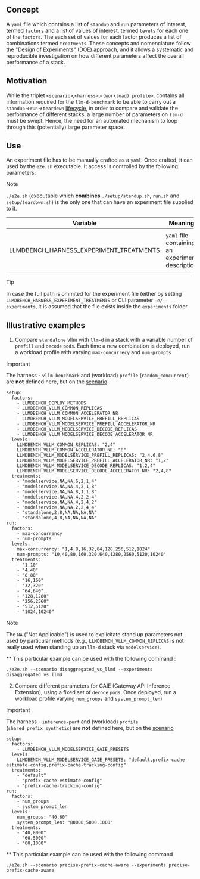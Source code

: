 ## Concept
A `yaml` file which contains a list of `standup` and `run` parameters of interest, termed `factors` and a list of values of interest, termed `levels` for each one of the `factors`. The each set of values for each factor produces a list of combinations termed `treatments`. These concepts and nomenclature follow the "Design of Experiments" (DOE) approach, and it allows a systematic and reproducible investigation on how different parameters affect the overall performance of a stack.

## Motivation
While the triplet `<scenario>`,`<harness>`,`<(workload) profile>`, contains all information required for the `llm-d-benchmark` to be able to carry out a `standup`->`run`->`teardown` [lifecycle](lifecycle.md), in order to compare and validate the performance of different stacks, a large number of parameters on `llm-d` must be swept. Hence, the need for an automated mechanism to loop through this (potentially) large parameter space.

## Use
An experiment file has to be manually crafted as a `yaml`. Once crafted, it can used by the `e2e.sh` executable. It access is controlled by the following parameters:

> [!NOTE]
> `./e2e.sh` (executable which **combines** `./setup/standup.sh`, `run.sh` and `setup/teardown.sh`) is the only one that can have an experiment file supplied to it.


| Variable                                     | Meaning                                        | Note                                                  |
| -------------------------------------------- | ---------------------------------------------- | ----------------------------------------------------- |
| LLMDBENCH_HARNESS_EXPERIMENT_TREATMENTS      | `yaml` file containing an experiment description | Can be overriden with CLI parameter `-e/--experiments` |

> [!TIP]
> In case the full path is ommited for the experiment file (either by setting `LLMDBENCH_HARNESS_EXPERIMENT_TREATMENTS` or CLI parameter `-e/--experiments`, it is assumed that the file exists inside the `experiments` folder

## Illustrative examples

1) Compare `standalone` vllm with `llm-d` in a stack with a variable number of `prefill` and `decode` `pods`. Each time a new combination is deployed, run a workload profile with varying `max-concurrecy` and `num-prompts`

> [!IMPORTANT]
> The harness - `vllm-benchmark` and (workload) `profile` (`random_concurrent`) are **not** defined here, but on the [scenario](standup.md#scenarios)

```
setup:
  factors:
    - LLMDBENCH_DEPLOY_METHODS
    - LLMDBENCH_VLLM_COMMON_REPLICAS
    - LLMDBENCH_VLLM_COMMON_ACCELERATOR_NR
    - LLMDBENCH_VLLM_MODELSERVICE_PREFILL_REPLICAS
    - LLMDBENCH_VLLM_MODELSERVICE_PREFILL_ACCELERATOR_NR
    - LLMDBENCH_VLLM_MODELSERVICE_DECODE_REPLICAS
    - LLMDBENCH_VLLM_MODELSERVICE_DECODE_ACCELERATOR_NR
  levels:
    LLMDBENCH_VLLM_COMMON_REPLICAS: "2,4"
    LLMDBENCH_VLLM_COMMON_ACCELERATOR_NR: "8"
    LLMDBENCH_VLLM_MODELSERVICE_PREFILL_REPLICAS: "2,4,6,8"
    LLMDBENCH_VLLM_MODELSERVICE_PREFILL_ACCELERATOR_NR: "1,2"
    LLMDBENCH_VLLM_MODELSERVICE_DECODE_REPLICAS: "1,2,4"
    LLMDBENCH_VLLM_MODELSERVICE_DECODE_ACCELERATOR_NR: "2,4,8"
  treatments:
    - "modelservice,NA,NA,6,2,1,4"
    - "modelservice,NA,NA,4,2,1,8"
    - "modelservice,NA,NA,8,1,1,8"
    - "modelservice,NA,NA,4,2,2,4"
    - "modelservice,NA,NA,4,2,4,2"
    - "modelservice,NA,NA,2,2,4,4"
    - "standalone,2,8,NA,NA,NA,NA"
    - "standalone,4,8,NA,NA,NA,NA"
run:
  factors:
    - max-concurrency
    - num-prompts
  levels:
    max-concurrency: "1,4,8,16,32,64,128,256,512,1024"
    num-prompts: "10,40,80,160,320,640,1280,2560,5120,10240"
  treatments:
    - "1,10"
    - "4,40"
    - "8,80"
    - "16,160"
    - "32,320"
    - "64,640"
    - "128,1280"
    - "256,2560"
    - "512,5120"
    - "1024,10240"
```

> [!NOTE]
> The `NA` ("Not Applicable") is used to explicitate stand up parameters not used by particular methods (e.g., `LLMDBENCH_VLLM_COMMON_REPLICAS` is not really used when standing up an `llm-d` stack via `modelservice`).

** This particular example can be used with the following command :

```
./e2e.sh --scenario disaggregated_vs_llmd --experiments disaggregated_vs_llmd
```

2) Compare different parameters for GAIE (Gateway API Inference Extension), using a fixed set of `decode` `pods`. Once deployed, run a workload profile varying `num_groups` and `system_prompt_len`)

> [!IMPORTANT]
> The harness - `inference-perf` and (workload) `profile` (`shared_prefix_synthetic`) are **not** defined here, but on the [scenario](standup.md)

```
setup:
  factors:
    - LLMDBENCH_VLLM_MODELSERVICE_GAIE_PRESETS
  levels:
    LLMDBENCH_VLLM_MODELSERVICE_GAIE_PRESETS: "default,prefix-cache-estimate-config,prefix-cache-tracking-config"
  treatments:
    - "default"
    - "prefix-cache-estimate-config"
    - "prefix-cache-tracking-config"
run:
  factors:
    - num_groups
    - system_prompt_len
  levels:
    num_groups: "40,60"
    system_prompt_len: "80000,5000,1000"
  treatments:
    - "40,8000"
    - "60,5000"
    - "60,1000"
```

** This particular example can be used with the following command

```
./e2e.sh --scenario precise-prefix-cache-aware --experiments precise-prefix-cache-aware
```